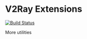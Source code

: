 # V2Ray Extensions

[![Build Status][1]][2]

[1]: https://travis-ci.org/v2ray/ext.svg?branch=master "Build Status badge"
[2]: https://travis-ci.org/v2ray/ext "Travis-CI Build Status"

More utilities
